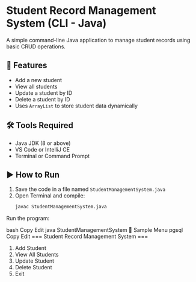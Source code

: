 # Student Record Management System (CLI - Java)

A simple command-line Java application to manage student records using basic CRUD operations.

## 🎯 Features

- Add a new student
- View all students
- Update a student by ID
- Delete a student by ID
- Uses `ArrayList` to store student data dynamically

## 🛠 Tools Required

- Java JDK (8 or above)
- VS Code or IntelliJ CE
- Terminal or Command Prompt

## ▶️ How to Run

1. Save the code in a file named `StudentManagementSystem.java`
2. Open Terminal and compile:
   ```bash
   javac StudentManagementSystem.java
Run the program:

bash
Copy
Edit
java StudentManagementSystem
📌 Sample Menu
pgsql
Copy
Edit
=== Student Record Management System ===
1. Add Student
2. View All Students
3. Update Student
4. Delete Student
5. Exit
